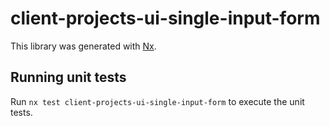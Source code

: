 # client-projects-ui-single-input-form

This library was generated with [Nx](https://nx.dev).

## Running unit tests

Run `nx test client-projects-ui-single-input-form` to execute the unit tests.
